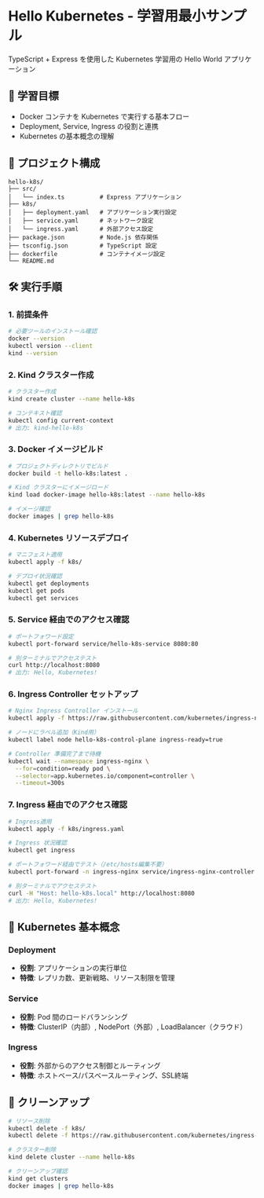 # Hello Kubernetes - 学習用最小サンプル

TypeScript + Express を使用した Kubernetes 学習用の Hello World アプリケーション

## 🎯 学習目標

- Docker コンテナを Kubernetes で実行する基本フロー
- Deployment, Service, Ingress の役割と連携
- Kubernetes の基本概念の理解

## 📁 プロジェクト構成

```
hello-k8s/
├── src/
│   └── index.ts          # Express アプリケーション
├── k8s/
│   ├── deployment.yaml   # アプリケーション実行設定
│   ├── service.yaml      # ネットワーク設定
│   └── ingress.yaml      # 外部アクセス設定
├── package.json          # Node.js 依存関係
├── tsconfig.json         # TypeScript 設定
├── dockerfile            # コンテナイメージ設定
└── README.md
```

## 🛠 実行手順

### 1. 前提条件

```bash
# 必要ツールのインストール確認
docker --version
kubectl version --client
kind --version
```

### 2. Kind クラスター作成

```bash
# クラスター作成
kind create cluster --name hello-k8s

# コンテキスト確認
kubectl config current-context
# 出力: kind-hello-k8s
```

### 3. Docker イメージビルド

```bash
# プロジェクトディレクトリでビルド
docker build -t hello-k8s:latest .

# Kind クラスターにイメージロード
kind load docker-image hello-k8s:latest --name hello-k8s

# イメージ確認
docker images | grep hello-k8s
```

### 4. Kubernetes リソースデプロイ

```bash
# マニフェスト適用
kubectl apply -f k8s/

# デプロイ状況確認
kubectl get deployments
kubectl get pods
kubectl get services
```

### 5. Service 経由でのアクセス確認

```bash
# ポートフォワード設定
kubectl port-forward service/hello-k8s-service 8080:80

# 別ターミナルでアクセステスト
curl http://localhost:8080
# 出力: Hello, Kubernetes!
```

### 6. Ingress Controller セットアップ

```bash
# Nginx Ingress Controller インストール
kubectl apply -f https://raw.githubusercontent.com/kubernetes/ingress-nginx/controller-v1.8.2/deploy/static/provider/kind/deploy.yaml

# ノードにラベル追加（Kind用）
kubectl label node hello-k8s-control-plane ingress-ready=true

# Controller 準備完了まで待機
kubectl wait --namespace ingress-nginx \
  --for=condition=ready pod \
  --selector=app.kubernetes.io/component=controller \
  --timeout=300s
```

### 7. Ingress 経由でのアクセス確認

```bash
# Ingress適用
kubectl apply -f k8s/ingress.yaml

# Ingress 状況確認
kubectl get ingress

# ポートフォワード経由でテスト（/etc/hosts編集不要）
kubectl port-forward -n ingress-nginx service/ingress-nginx-controller 8080:80

# 別ターミナルでアクセステスト
curl -H "Host: hello-k8s.local" http://localhost:8080
# 出力: Hello, Kubernetes!
```

## 📝 Kubernetes 基本概念

### Deployment
- **役割**: アプリケーションの実行単位
- **特徴**: レプリカ数、更新戦略、リソース制限を管理

### Service
- **役割**: Pod 間のロードバランシング
- **特徴**: ClusterIP（内部）, NodePort（外部）, LoadBalancer（クラウド）

### Ingress
- **役割**: 外部からのアクセス制御とルーティング
- **特徴**: ホストベース/パスベースルーティング、SSL終端

## 🧹 クリーンアップ

```bash
# リソース削除
kubectl delete -f k8s/
kubectl delete -f https://raw.githubusercontent.com/kubernetes/ingress-nginx/controller-v1.8.2/deploy/static/provider/kind/deploy.yaml

# クラスター削除
kind delete cluster --name hello-k8s

# クリーンアップ確認
kind get clusters
docker images | grep hello-k8s
```

